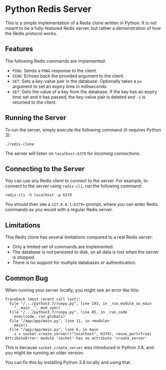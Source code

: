
# Python Redis Server

This is a simple implementation of a Redis clone written in Python.
It is not meant to be a fully-featured Redis server, but rather a demonstration of how the Redis protocol works.

## Features

The following Redis commands are implemented:

- `PING`: Sends a `PONG` response to the client.
- `ECHO`: Echoes back the provided argument to the client.
- `SET`: Sets a key-value pair in the database. Optionally takes a `px` argument to set an expiry time in milliseconds.
- `GET`: Gets the value of a key from the database. If the key has an expiry time set and it has passed, the key-value pair is deleted and `-1` is returned to the client.

## Running the Server

To run the server, simply execute the following command (it requires Python 3):

```
./redis-clone
```

The server will listen on `localhost:6379` for incoming connections.

## Connecting to the Server

You can use any Redis client to connect to the server. For example, to connect to the server using `redis-cli`, run the following command:

```
redis-cli -h localhost -p 6379
```

You should then see a `127.0.0.1:6379>` prompt, where you can enter Redis commands as you would with a regular Redis server.

## Limitations

This Redis clone has several limitations compared to a real Redis server:

- Only a limited set of commands are implemented.
- The database is not persisted to disk, so all data is lost when the server is stopped.
- There is no support for multiple databases or authentication.

## Common Bug

When running your server locally, you might see an error like this:

```
Traceback (most recent call last):
  File "/.../python3.7/runpy.py", line 193, in _run_module_as_main
    "__main__", mod_spec)
  File "/.../python3.7/runpy.py", line 85, in _run_code
    exec(code, run_globals)
  File "/app/app/main.py", line 11, in <module>
    main()
  File "/app/app/main.py", line 6, in main
    s = socket.create_server(("localhost", 6379), reuse_port=True)
AttributeError: module 'socket' has no attribute 'create_server'
```

This is because `socket.create_server` was introduced in Python 3.8, and you
might be running an older version.

You can fix this by installing Python 3.8 locally and using that.

